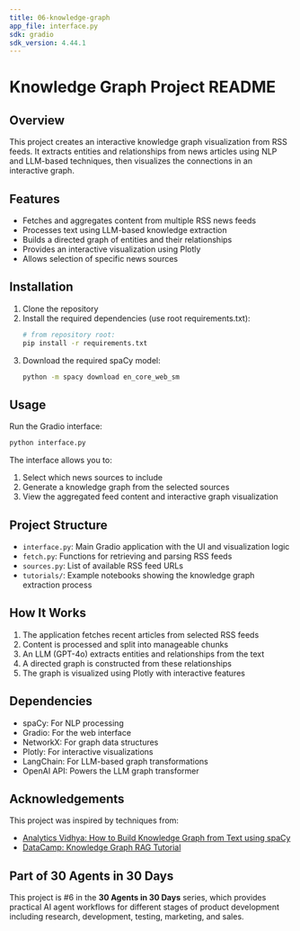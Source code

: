 ```yaml
---
title: 06-knowledge-graph
app_file: interface.py
sdk: gradio
sdk_version: 4.44.1
---
```

# Knowledge Graph Project README

## Overview

This project creates an interactive knowledge graph visualization from RSS feeds. It extracts entities and relationships from news articles using NLP and LLM-based techniques, then visualizes the connections in an interactive graph.

## Features

- Fetches and aggregates content from multiple RSS news feeds
- Processes text using LLM-based knowledge extraction
- Builds a directed graph of entities and their relationships
- Provides an interactive visualization using Plotly
- Allows selection of specific news sources

## Installation

1. Clone the repository
2. Install the required dependencies (use root requirements.txt):
   ```bash
   # from repository root:
   pip install -r requirements.txt
   ```
3. Download the required spaCy model:
   ```bash
   python -m spacy download en_core_web_sm
   ```

## Usage

Run the Gradio interface:
```bash
python interface.py
```

The interface allows you to:
1. Select which news sources to include
2. Generate a knowledge graph from the selected sources
3. View the aggregated feed content and interactive graph visualization

## Project Structure

- `interface.py`: Main Gradio application with the UI and visualization logic
- `fetch.py`: Functions for retrieving and parsing RSS feeds
- `sources.py`: List of available RSS feed URLs
- `tutorials/`: Example notebooks showing the knowledge graph extraction process

## How It Works

1. The application fetches recent articles from selected RSS feeds
2. Content is processed and split into manageable chunks
3. An LLM (GPT-4o) extracts entities and relationships from the text
4. A directed graph is constructed from these relationships
5. The graph is visualized using Plotly with interactive features

## Dependencies

- spaCy: For NLP processing
- Gradio: For the web interface
- NetworkX: For graph data structures
- Plotly: For interactive visualizations
- LangChain: For LLM-based graph transformations
- OpenAI API: Powers the LLM graph transformer

## Acknowledgements

This project was inspired by techniques from:
- [Analytics Vidhya: How to Build Knowledge Graph from Text using spaCy](https://www.analyticsvidhya.com/blog/2019/10/how-to-build-knowledge-graph-text-using-spacy/)
- [DataCamp: Knowledge Graph RAG Tutorial](https://www.datacamp.com/tutorial/knowledge-graph-rag)

## Part of 30 Agents in 30 Days

This project is #6 in the **30 Agents in 30 Days** series, which provides practical AI agent workflows for different stages of product development including research, development, testing, marketing, and sales.
